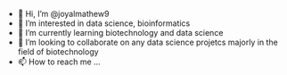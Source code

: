 - 👋 Hi, I’m @joyalmathew9
- 👀 I’m interested in data science, bioinformatics
- 🌱 I’m currently learning biotechnology and data science
- 💞️ I’m looking to collaborate on any data science projetcs majorly in the field of biotechnology
- 📫 How to reach me ...

<!---
joyalmathew9/joyalmathew9 is a ✨ special ✨ repository because its `README.md` (this file) appears on your GitHub profile.
You can click the Preview link to take a look at your changes.
--->
